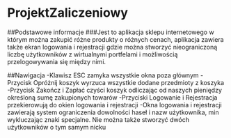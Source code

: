 # ProjektZaliczeniowy
##Podstawowe informacje
###Jest to aplikacja sklepu internetowego w którym można zakupić różne produkty o różnych cenach, aplikacja zawiera także ekran logowania i rejestracji gdzie można stworzyć nieograniczoną liczbę użytkowników z wirtualnymi portfelami i możliwością przelogowywania się między nimi.

##Nawigacja
-Klawisz ESC zamyka wszystkie okna poza głównym
-Przycisk Opróżnij koszyk wyrzuca wszystkie dodane przedmioty z koszyka
-Przycisk Zakończ i Zapłać czyści koszyk odliczając od naszych pieniędzy określoną sumę zakupionych towarów
-Przyciski Logowanie i Rejestracja przekierowują do okien logowania i rejestracji
-Okna logowania i rejestracji zawierają system ograniczenia dowolności haseł i nazw użytkownika, min wykluczając znaki specjalne. Nie można także stworzyć dwóch użytkowników o tym samym nicku
